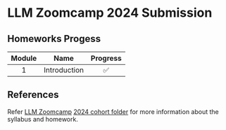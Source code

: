 # LLM Zoomcamp 2024 Submission

## Homeworks Progess
| Module | Name  | Progress |
| :---: | ------------- | :---: |
|1| Introduction | ✅ |


## References
Refer [LLM Zoomcamp](https://github.com/DataTalksClub/llm-zoomcamp) [2024 cohort folder](https://github.com/DataTalksClub/llm-zoomcamp/tree/main/cohorts/2024) for more information about the syllabus and homework.
